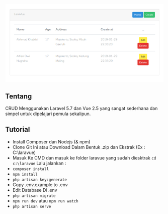 <p align="center"><img src="https://raw.githubusercontent.com/viandwi24/LaraVueCRUD/master/Screenshot%20from%202019-01-30%2005.48.08.png"></p>

## Tentang

CRUD Menggunakan Laravel 5.7 dan Vue 2.5 yang sangat sederhana dan simpel untuk dipelajari pemula sekalipun.

## Tutorial
* Install Composer dan Nodejs (& npm)
* Clone Git Ini atau Download Dalam Bentuk .zip dan Ekstrak (Ex : C:\laravue)
* Masuk Ke CMD dan masuk ke folder laravue yang sudah diesktrak `cd c:\laravue`
Lalu jalankan :
* `composer install`
* `npm install`
* `php artisan key:generate`
* Copy .env.example to .env
* Edit Database Di .env
* `php artisan migrate`
* `npm run dev` atau `npm run watch`
* `php artisan serve`
